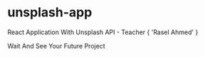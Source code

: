 # unsplash-app
React Application With Unsplash API - Teacher { 'Rasel Ahmed' }

Wait And See Your Future Project


